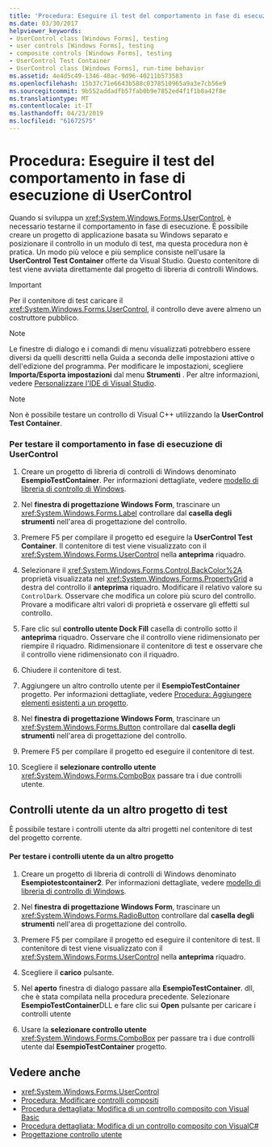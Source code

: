 ```yaml
---
title: 'Procedura: Eseguire il test del comportamento in fase di esecuzione di UserControl'
ms.date: 03/30/2017
helpviewer_keywords:
- UserControl class [Windows Forms], testing
- user controls [Windows Forms], testing
- composite controls [Windows Forms], testing
- UserControl Test Container
- UserControl class [Windows Forms], run-time behavior
ms.assetid: 4e4d5c49-1346-40ac-9d96-40211b573583
ms.openlocfilehash: 15b37c71e6643b588c0378510965a9a3e7cb56e9
ms.sourcegitcommit: 9b552addadfb57fab0b9e7852ed4f1f1b8a42f8e
ms.translationtype: MT
ms.contentlocale: it-IT
ms.lasthandoff: 04/23/2019
ms.locfileid: "61672575"
---
```

# <a name="how-to-test-the-run-time-behavior-of-a-usercontrol"></a>Procedura: Eseguire il test del comportamento in fase di esecuzione di UserControl
Quando si sviluppa un <xref:System.Windows.Forms.UserControl>, è necessario testarne il comportamento in fase di esecuzione. È possibile creare un progetto di applicazione basata su Windows separato e posizionare il controllo in un modulo di test, ma questa procedura non è pratica. Un modo più veloce e più semplice consiste nell'usare la **UserControl Test Container** offerte da Visual Studio. Questo contenitore di test viene avviata direttamente dal progetto di libreria di controlli Windows.  
  
> [!IMPORTANT]
>  Per il contenitore di test caricare il <xref:System.Windows.Forms.UserControl>, il controllo deve avere almeno un costruttore pubblico.  
  
> [!NOTE]
>  Le finestre di dialogo e i comandi di menu visualizzati potrebbero essere diversi da quelli descritti nella Guida a seconda delle impostazioni attive o dell'edizione del programma. Per modificare le impostazioni, scegliere **Importa/Esporta impostazioni** dal menu **Strumenti** . Per altre informazioni, vedere [Personalizzare l'IDE di Visual Studio](/visualstudio/ide/personalizing-the-visual-studio-ide).  
  
> [!NOTE]
>  Non è possibile testare un controllo di Visual C++ utilizzando la **UserControl Test Container**.  
  
### <a name="to-test-the-run-time-behavior-of-a-usercontrol"></a>Per testare il comportamento in fase di esecuzione di UserControl  
  
1. Creare un progetto di libreria di controlli di Windows denominato **EsempioTestContainer**. Per informazioni dettagliate, vedere [modello di libreria di controllo di Windows](https://docs.microsoft.com/previous-versions/kxczf775(v=vs.100)).  
  
2. Nel **finestra di progettazione Windows Form**, trascinare un <xref:System.Windows.Forms.Label> controllare dal **casella degli strumenti** nell'area di progettazione del controllo.  
  
3. Premere F5 per compilare il progetto ed eseguire la **UserControl Test Container**. Il contenitore di test viene visualizzato con il <xref:System.Windows.Forms.UserControl> nella **anteprima** riquadro.  
  
4. Selezionare il <xref:System.Windows.Forms.Control.BackColor%2A> proprietà visualizzata nel <xref:System.Windows.Forms.PropertyGrid> a destra del controllo il **anteprima** riquadro. Modificare il relativo valore su `ControlDark`. Osservare che modifica un colore più scuro del controllo. Provare a modificare altri valori di proprietà e osservare gli effetti sul controllo.  
  
5. Fare clic sul **controllo utente Dock Fill** casella di controllo sotto il **anteprima** riquadro. Osservare che il controllo viene ridimensionato per riempire il riquadro. Ridimensionare il contenitore di test e osservare che il controllo viene ridimensionato con il riquadro.  
  
6. Chiudere il contenitore di test.  
  
7. Aggiungere un altro controllo utente per il **EsempioTestContainer** progetto. Per informazioni dettagliate, vedere [Procedura: Aggiungere elementi esistenti a un progetto](https://docs.microsoft.com/previous-versions/visualstudio/visual-studio-2010/9f4t9t92(v=vs.100)).  
  
8. Nel **finestra di progettazione Windows Form**, trascinare un <xref:System.Windows.Forms.Button> controllare dal **casella degli strumenti** nell'area di progettazione del controllo.  
  
9. Premere F5 per compilare il progetto ed eseguire il contenitore di test.  
  
10. Scegliere il **selezionare controllo utente** <xref:System.Windows.Forms.ComboBox> passare tra i due controlli utente.  
  
## <a name="testing-user-controls-from-another-project"></a>Controlli utente da un altro progetto di test  
 È possibile testare i controlli utente da altri progetti nel contenitore di test del progetto corrente.  
  
#### <a name="to-test-user-controls-from-another-project"></a>Per testare i controlli utente da un altro progetto  
  
1. Creare un progetto di libreria di controlli di Windows denominato **Esempiotestcontainer2**. Per informazioni dettagliate, vedere [modello di libreria di controllo di Windows](https://docs.microsoft.com/previous-versions/kxczf775(v=vs.100)).  
  
2. Nel **finestra di progettazione Windows Form**, trascinare un <xref:System.Windows.Forms.RadioButton> controllare dal **casella degli strumenti** nell'area di progettazione del controllo.  
  
3. Premere F5 per compilare il progetto ed eseguire il contenitore di test. Il contenitore di test viene visualizzato con il <xref:System.Windows.Forms.UserControl> nella **anteprima** riquadro.  
  
4. Scegliere il **carico** pulsante.  
  
5. Nel **aperto** finestra di dialogo passare alla **EsempioTestContainer**. dll, che è stata compilata nella procedura precedente. Selezionare **EsempioTestContainer**DLL e fare clic sui **Open** pulsante per caricare i controlli utente  
  
6. Usare la **selezionare controllo utente** <xref:System.Windows.Forms.ComboBox> per passare tra i due controlli utente dal **EsempioTestContainer** progetto.  
  
## <a name="see-also"></a>Vedere anche

- <xref:System.Windows.Forms.UserControl>
- [Procedura: Modificare controlli compositi](how-to-author-composite-controls.md)
- [Procedura dettagliata: Modifica di un controllo composito con Visual Basic](walkthrough-authoring-a-composite-control-with-visual-basic.md)
- [Procedura dettagliata: Modifica di un controllo composito con VisualC#](walkthrough-authoring-a-composite-control-with-visual-csharp.md)
- [Progettazione controllo utente](https://docs.microsoft.com/previous-versions/visualstudio/visual-studio-2010/183c3hth(v=vs.100))
